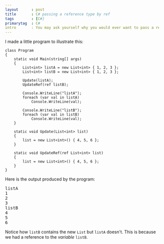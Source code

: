 ```yaml
---
layout      : post
title       : C# passing a reference type by ref
tags        : [C#]
primarytag  : C#
intro       : You may ask yourself why you would ever want to pass a reference type into a method using the <code>ref</code> keyword, or why the C# compiler even allows this. Using <code>ref</code> on a reference type is actually slightly different to not using it. The difference is that the <code>ref</code> keyword makes it a reference (pointer) to the <em>variable</em>, not just the <em>object</em>. This allows assigning to the source variable of the parameter from within the method.
---
```


I made a little program to illustrate this:

<!--prettify lang=csharp-->
    class Program
    {
        static void Main(string[] args)
        {
            List<int> listA = new List<int> { 1, 2, 3 };
            List<int> listB = new List<int> { 1, 2, 3 };

            Update(listA);
            UpdateRef(ref listB);

            Console.WriteLine("listA");
            foreach (var val in listA)
                Console.WriteLine(val);

            Console.WriteLine("listB");
            foreach (var val in listB)
                Console.WriteLine(val);
        }

        static void Update(List<int> list)
        {
            list = new List<int>() { 4, 5, 6 };
        }

        static void UpdateRef(ref List<int> list)
        {
            list = new List<int>() { 4, 5, 6 };
        }
    }

Here is the output produced by the program:

<pre><samp>listA
1
2
3
listB
4
5
6</samp></pre>

Notice how `listB` contains the new `List` but `listA` doesn't. This is because we had a reference to the *variable* `listB`.
